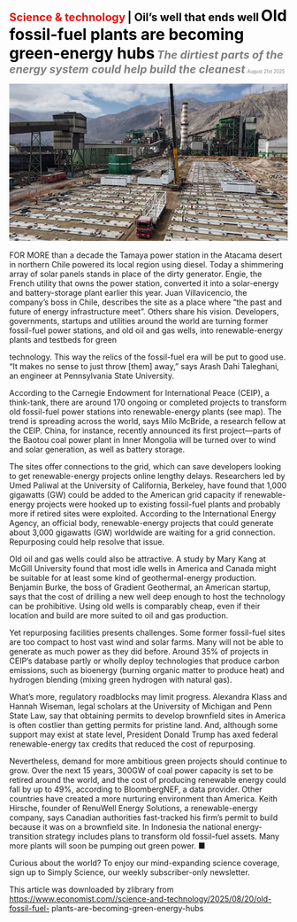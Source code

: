<span style="color:#E3120B; font-size:14.9pt; font-weight:bold;">Science & technology</span> <span style="color:#000000; font-size:14.9pt; font-weight:bold;">| Oil’s well that ends well</span>
<span style="color:#000000; font-size:21.0pt; font-weight:bold;">Old fossil-fuel plants are becoming green-energy hubs</span>
<span style="color:#808080; font-size:14.9pt; font-weight:bold; font-style:italic;">The dirtiest parts of the energy system could help build the cleanest</span>
<span style="color:#808080; font-size:6.2pt;">August 21st 2025</span>

![](../images/065_Old_fossil-fuel_plants_are_becoming_green-energy_hubs/p0269_img01.jpeg)

FOR MORE than a decade the Tamaya power station in the Atacama desert in northern Chile powered its local region using diesel. Today a shimmering array of solar panels stands in place of the dirty generator. Engie, the French utility that owns the power station, converted it into a solar-energy and battery-storage plant earlier this year. Juan Villavicencio, the company’s boss in Chile, describes the site as a place where “the past and future of energy infrastructure meet”. Others share his vision. Developers, governments, startups and utilities around the world are turning former fossil-fuel power stations, and old oil and gas wells, into renewable-energy plants and testbeds for green

technology. This way the relics of the fossil-fuel era will be put to good use. “It makes no sense to just throw [them] away,” says Arash Dahi Taleghani, an engineer at Pennsylvania State University.

According to the Carnegie Endowment for International Peace (CEIP), a think-tank, there are around 170 ongoing or completed projects to transform old fossil-fuel power stations into renewable-energy plants (see map). The trend is spreading across the world, says Milo McBride, a research fellow at the CEIP. China, for instance, recently announced its first project—parts of the Baotou coal power plant in Inner Mongolia will be turned over to wind and solar generation, as well as battery storage.

The sites offer connections to the grid, which can save developers looking to get renewable-energy projects online lengthy delays. Researchers led by Umed Paliwal at the University of California, Berkeley, have found that 1,000 gigawatts (GW) could be added to the American grid capacity if renewable-energy projects were hooked up to existing fossil-fuel plants and probably more if retired sites were exploited. According to the International Energy Agency, an official body, renewable-energy projects that could generate about 3,000 gigawatts (GW) worldwide are waiting for a grid connection. Repurposing could help resolve that issue.

Old oil and gas wells could also be attractive. A study by Mary Kang at McGill University found that most idle wells in America and Canada might be suitable for at least some kind of geothermal-energy production. Benjamin Burke, the boss of Gradient Geothermal, an American startup, says that the cost of drilling a new well deep enough to host the technology can be prohibitive. Using old wells is comparably cheap, even if their location and build are more suited to oil and gas production.

Yet repurposing facilities presents challenges. Some former fossil-fuel sites are too compact to host vast wind and solar farms. Many will not be able to generate as much power as they did before. Around 35% of projects in CEIP’s database partly or wholly deploy technologies that produce carbon emissions, such as bioenergy (burning organic matter to produce heat) and hydrogen blending (mixing green hydrogen with natural gas).

What’s more, regulatory roadblocks may limit progress. Alexandra Klass and Hannah Wiseman, legal scholars at the University of Michigan and Penn State Law, say that obtaining permits to develop brownfield sites in America is often costlier than getting permits for pristine land. And, although some support may exist at state level, President Donald Trump has axed federal renewable-energy tax credits that reduced the cost of repurposing.

Nevertheless, demand for more ambitious green projects should continue to grow. Over the next 15 years, 300GW of coal power capacity is set to be retired around the world, and the cost of producing renewable energy could fall by up to 49%, according to BloombergNEF, a data provider. Other countries have created a more nurturing environment than America. Keith Hirsche, founder of RenuWell Energy Solutions, a renewable-energy company, says Canadian authorities fast-tracked his firm’s permit to build because it was on a brownfield site. In Indonesia the national energy- transition strategy includes plans to transform old fossil-fuel assets. Many more plants will soon be pumping out green power. ■

Curious about the world? To enjoy our mind-expanding science coverage, sign up to Simply Science, our weekly subscriber-only newsletter.

This article was downloaded by zlibrary from https://www.economist.com//science-and-technology/2025/08/20/old-fossil-fuel- plants-are-becoming-green-energy-hubs